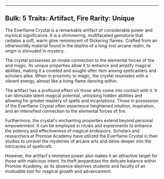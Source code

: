 
---
Bulk: 5
Traits: Artifact, Fire
Rarity: Unique
---

The Everflame Crystal is a remarkable artifact of considerable power and mystical significance. It is a shimmering, multifaceted gemstone that radiates a soft, warm glow reminiscent of flickering flames. Crafted from an otherworldly material found in the depths of a long-lost arcane realm, its origin is shrouded in mystery.

The crystal possesses an innate connection to the elemental forces of fire and magic. Its unique properties allow it to enhance and amplify magical abilities, making it a coveted and sought-after item among spellcasters and scholars alike. When in proximity to magic, the crystal resonates with a vibrant energy, almost like a living flame dancing within.

The artifact has a profound effect on those who come into contact with it. It can stimulate latent magical potential, unlocking hidden abilities and allowing for greater mastery of spells and incantations. Those in possession of the Everflame Crystal often experience heightened intuition, inspiration, and an intensified connection to the elemental forces of fire.

Furthermore, the crystal's enchanting properties extend beyond personal empowerment. It can be employed in rituals and experiments to enhance the potency and effectiveness of magical endeavors. Scholars and researchers at Promise Academy have utilized the Everflame Crystal in their studies to unravel the mysteries of arcane arts and delve deeper into the intricacies of spellcraft.

However, the artifact's immense power also makes it an attractive target for those with malicious intent. Its theft jeopardizes the delicate balance within Promise Academy, as its absence deprives students and faculty of an invaluable tool for magical growth and advancement.